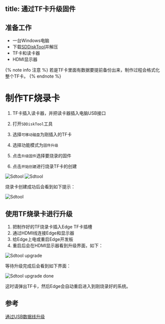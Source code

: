 title:  通过TF卡升级固件
---

## 准备工作

* 一台Windows电脑
* 下载[SDDiskTool](https://dl.khadas.com/Tools/SDDiskTool_zh_v1.53.zip)并解压
* TF卡和读卡器
* HDMI显示器

{% note info 注意 %}
若是TF卡里面有数据要提前备份出来，制作过程会格式化整个TF卡。
{% endnote %}

# 制作TF烧录卡

1. TF卡插入读卡器，并把读卡器插入电脑USB接口

2. 打开`SDDiskTool`工具

3. 选择`可移动磁盘`为刚插入的TF卡

4. 选择功能模式为`固件升级`

5. 点击`升级固件`选择要烧录的固件

6. 点击`开始创建`进行烧录TF卡的创建

![Sdtool](/android/images/edge/Sdtool_zh_1.png)
![Sdtool](/android/images/edge/Sdtool_zh_2.png)

烧录卡创建成功后会看到如下提示：

![Sdtool](/android/images/edge/Sdtool_zh_3.png)

## 使用TF烧录卡进行升级

1. 把制作好的TF烧录卡插入Edge TF卡插槽
2. 通过HDMI线连接Edge和显示器
3. 给Edge上电或重启Edge开发板
4. 重启后会在HDMI显示器看到升级界面，如下：

![Sdtool upgrade](/android/images/edge/Sd_upgrade.JPG)

等待升级完成后会看到如下界面：

![Sdtool upgrade done](/android/images/edge/Sd_upgrade_done.JPG)

这时请弹出TF卡，然后Edge会自动重启进入到刚烧录好的系统。

## 参考

[通过USB数据线升级](/android/zh-cn/edge/UpgradeViaUSBCable.html)
